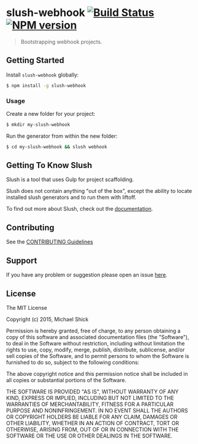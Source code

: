 # slush-webhook [![Build Status](https://secure.travis-ci.org/ronik-design/slush-webhook.png?branch=master)](https://travis-ci.org/ronik-design/slush-webhook) [![NPM version](https://badge-me.herokuapp.com/api/npm/slush-webhook.png)](http://badges.enytc.com/for/npm/slush-webhook)

> Bootstrapping webhook projects.


## Getting Started

Install `slush-webhook` globally:

```bash
$ npm install -g slush-webhook
```

### Usage

Create a new folder for your project:

```bash
$ mkdir my-slush-webhook
```

Run the generator from within the new folder:

```bash
$ cd my-slush-webhook && slush webhook
```

## Getting To Know Slush

Slush is a tool that uses Gulp for project scaffolding.

Slush does not contain anything "out of the box", except the ability to locate installed slush generators and to run them with liftoff.

To find out more about Slush, check out the [documentation](https://github.com/klei/slush).

## Contributing

See the [CONTRIBUTING Guidelines](https://github.com/ronik-design/slush-webhook/blob/master/CONTRIBUTING.md)

## Support
If you have any problem or suggestion please open an issue [here](https://github.com/ronik-design/slush-webhook/issues).

## License

The MIT License

Copyright (c) 2015, Michael Shick

Permission is hereby granted, free of charge, to any person
obtaining a copy of this software and associated documentation
files (the "Software"), to deal in the Software without
restriction, including without limitation the rights to use,
copy, modify, merge, publish, distribute, sublicense, and/or sell
copies of the Software, and to permit persons to whom the
Software is furnished to do so, subject to the following
conditions:

The above copyright notice and this permission notice shall be
included in all copies or substantial portions of the Software.

THE SOFTWARE IS PROVIDED "AS IS", WITHOUT WARRANTY OF ANY KIND,
EXPRESS OR IMPLIED, INCLUDING BUT NOT LIMITED TO THE WARRANTIES
OF MERCHANTABILITY, FITNESS FOR A PARTICULAR PURPOSE AND
NONINFRINGEMENT. IN NO EVENT SHALL THE AUTHORS OR COPYRIGHT
HOLDERS BE LIABLE FOR ANY CLAIM, DAMAGES OR OTHER LIABILITY,
WHETHER IN AN ACTION OF CONTRACT, TORT OR OTHERWISE, ARISING
FROM, OUT OF OR IN CONNECTION WITH THE SOFTWARE OR THE USE OR
OTHER DEALINGS IN THE SOFTWARE.

